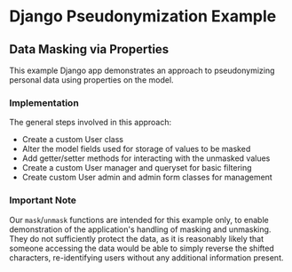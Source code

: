 # Django Pseudonymization Example
## Data Masking via Properties

This example Django app demonstrates an approach to pseudonymizing personal data using properties on the model.

### Implementation

The general steps involved in this approach:
* Create a custom User class
* Alter the model fields used for storage of values to be masked
* Add getter/setter methods for interacting with the unmasked values
* Create a custom User manager and queryset for basic filtering
* Create custom User admin and admin form classes for management

<!-- For a step-by-step guide through the code, check out [the companion blog post](#example-1). -->

### Important Note

Our `mask`/`unmask` functions are intended for this example only, to enable demonstration of the application's handling of masking and unmasking. They do not sufficiently protect the data, as it is reasonably likely that someone accessing the data would be able to simply reverse the shifted characters, re-identifying users without any additional information present.
